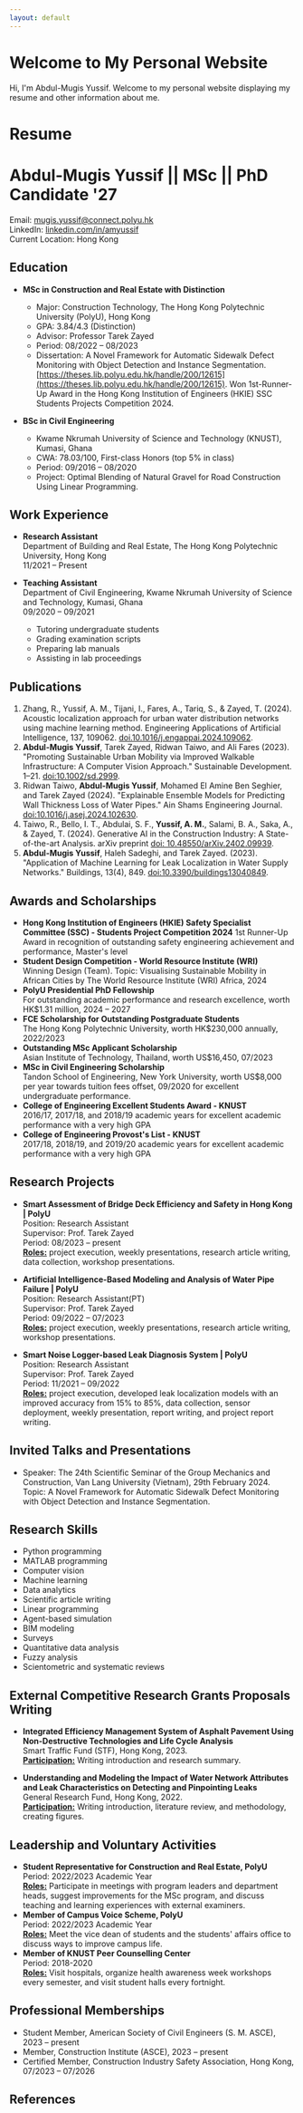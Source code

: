 ```yaml
---
layout: default
---
```


# Welcome to My Personal Website

Hi, I'm Abdul-Mugis Yussif. Welcome to my personal website displaying my resume and other information about me.

# Resume

# Abdul-Mugis Yussif || MSc || PhD Candidate '27

Email: [mugis.yussif@connect.polyu.hk](mailto:mugis.yussif@connect.polyu.hk)  
LinkedIn: [linkedin.com/in/amyussif](https://www.linkedin.com/in/amyussif/)  
Current Location: Hong Kong  

## Education

- **MSc in Construction and Real Estate with Distinction**
  - Major: Construction Technology, The Hong Kong Polytechnic University (PolyU), Hong Kong
  - GPA: 3.84/4.3 (Distinction)
  - Advisor: Professor Tarek Zayed
  - Period: 08/2022 – 08/2023
  - Dissertation: A Novel Framework for Automatic Sidewalk Defect Monitoring with Object Detection and Instance Segmentation. [https://theses.lib.polyu.edu.hk/handle/200/12615](https://theses.lib.polyu.edu.hk/handle/200/12615). Won 1st-Runner-Up Award in the Hong Kong Institution of Engineers (HKIE) SSC Students Projects Competition 2024. 

- **BSc in Civil Engineering**
  - Kwame Nkrumah University of Science and Technology (KNUST), Kumasi, Ghana
  - CWA: 78.03/100, First-class Honors (top 5% in class)
  - Period: 09/2016 – 08/2020
  - Project: Optimal Blending of Natural Gravel for Road Construction Using Linear Programming. 

## Work Experience

- **Research Assistant**  
  Department of Building and Real Estate, The Hong Kong Polytechnic University, Hong Kong  
  11/2021 – Present

- **Teaching Assistant**  
  Department of Civil Engineering, Kwame Nkrumah University of Science and Technology, Kumasi, Ghana  
  09/2020 – 09/2021
  - Tutoring undergraduate students
  - Grading examination scripts
  - Preparing lab manuals
  - Assisting in lab proceedings

## Publications

1. Zhang, R., Yussif, A. M., Tijani, I., Fares, A., Tariq, S., & Zayed, T. (2024). Acoustic localization approach for urban water distribution networks using machine learning method. Engineering Applications of Artificial Intelligence, 137, 109062. [doi.10.1016/j.engappai.2024.109062](https://doi.org/10.1016/j.engappai.2024.109062).  
2. **Abdul-Mugis Yussif**, Tarek Zayed, Ridwan Taiwo, and Ali Fares (2023). "Promoting Sustainable Urban Mobility via Improved Walkable Infrastructure: A Computer Vision Approach." Sustainable Development. 1–21. [doi:10.1002/sd.2999](https://doi.org/10.1002/sd.2999).
3. Ridwan Taiwo, **Abdul-Mugis Yussif**, Mohamed El Amine Ben Seghier, and Tarek Zayed (2024). "Explainable Ensemble Models for Predicting Wall Thickness Loss of Water Pipes." Ain Shams Engineering Journal. [doi:10.1016/j.asej.2024.102630](https://doi.org/10.1016/j.asej.2024.102630).
4. Taiwo, R., Bello, I. T., Abdulai, S. F., **Yussif, A. M.**, Salami, B. A., Saka, A., & Zayed, T. (2024). Generative AI in the Construction Industry: A State-of-the-art Analysis. arXiv preprint [doi: 10.48550/arXiv.2402.09939](https://doi.org/10.48550/arXiv.2402.09939).
5. **Abdul-Mugis Yussif**, Haleh Sadeghi, and Tarek Zayed. (2023). "Application of Machine Learning for Leak Localization in Water Supply Networks." Buildings, 13(4), 849. [doi:10.3390/buildings13040849](https://doi.org/10.3390/buildings13040849).

## Awards and Scholarships

- **Hong Kong Institution of Engineers (HKIE) Safety Specialist Committee (SSC) - Students Project Competition 2024**
    1st Runner-Up Award in recognition of outstanding safety engineering achievement and performance, Master's level
- **Student Design Competition - World Resource Institute (WRI)**  
  Winning Design (Team). Topic: Visualising Sustainable Mobility in African Cities by The World Resource Institute (WRI) Africa, 2024
- **PolyU Presidential PhD Fellowship**  
  For outstanding academic performance and research excellence, worth HK$1.31 million, 2024 – 2027
- **FCE Scholarship for Outstanding Postgraduate Students**  
  The Hong Kong Polytechnic University, worth HK$230,000 annually, 2022/2023
- **Outstanding MSc Applicant Scholarship**  
  Asian Institute of Technology, Thailand, worth US$16,450, 07/2023
- **MSc in Civil Engineering Scholarship**  
  Tandon School of Engineering, New York University, worth US$8,000 per year towards tuition fees offset, 09/2020 for excellent undergraduate performance. 
- **College of Engineering Excellent Students Award - KNUST**  
  2016/17, 2017/18, and 2018/19 academic years for excellent academic performance with a very high GPA
- **College of Engineering Provost's List - KNUST**  
  2017/18, 2018/19, and 2019/20 academic years for excellent academic performance with a very high GPA

## Research Projects

- **Smart Assessment of Bridge Deck Efficiency and Safety in Hong Kong | PolyU**  
  Position: Research Assistant  
  Supervisor: Prof. Tarek Zayed  
  Period: 08/2023 – present  
  <u><strong>Roles:</strong></u> project execution, weekly presentations, research article writing, data collection, workshop presentations.

- **Artificial Intelligence-Based Modeling and Analysis of Water Pipe Failure | PolyU**  
  Position: Research Assistant(PT)  
  Supervisor: Prof. Tarek Zayed  
  Period: 09/2022 – 07/2023  
  <u><strong>Roles:</strong></u> project execution, weekly presentations, research article writing, workshop presentations. 

- **Smart Noise Logger-based Leak Diagnosis System | PolyU**  
  Position: Research Assistant  
  Supervisor: Prof. Tarek Zayed  
  Period: 11/2021 – 09/2022  
  <u><strong>Roles:</strong></u> project execution, developed leak localization models with an improved accuracy from 15% to 85%, data collection, sensor deployment, weekly presentation, report writing, and project report writing. 

## Invited Talks and Presentations

- Speaker: The 24th Scientific Seminar of the Group Mechanics and Construction, Van Lang University (Vietnam), 29th February 2024. Topic: A Novel Framework for Automatic Sidewalk Defect Monitoring with Object Detection and Instance Segmentation.  

## Research Skills

- Python programming
- MATLAB programming
- Computer vision
- Machine learning
- Data analytics
- Scientific article writing
- Linear programming
- Agent-based simulation
- BIM modeling
- Surveys
- Quantitative data analysis
- Fuzzy analysis
- Scientometric and systematic reviews

## External Competitive Research Grants Proposals Writing

- **Integrated Efficiency Management System of Asphalt Pavement Using Non-Destructive Technologies and Life Cycle Analysis**  
  Smart Traffic Fund (STF), Hong Kong, 2023.  
  <u><strong>Participation:</strong></u> Writing introduction and research summary.

- **Understanding and Modeling the Impact of Water Network Attributes and Leak Characteristics on Detecting and Pinpointing Leaks**  
  General Research Fund, Hong Kong, 2022.  
  <u><strong>Participation:</strong></u> Writing introduction, literature review, and methodology, creating figures.

## Leadership and Voluntary Activities

- **Student Representative for Construction and Real Estate, PolyU**  
  Period: 2022/2023 Academic Year  
  <u><strong>Roles:</strong></u> Participate in meetings with program leaders and department heads, suggest improvements for the MSc program, and discuss teaching and learning experiences with external examiners. 
- **Member of Campus Voice Scheme, PolyU**  
  Period: 2022/2023 Academic Year  
  <u><strong>Roles:</strong></u> Meet the vice dean of students and the students' affairs office to discuss ways to improve campus life. 
- **Member of KNUST Peer Counselling Center**  
  Period: 2018-2020  
  <u><strong>Roles:</strong></u> Visit hospitals, organize health awareness week workshops every semester, and visit student halls every fortnight. 

## Professional Memberships

- Student Member, American Society of Civil Engineers (S. M. ASCE), 2023 – present
- Member, Construction Institute (ASCE), 2023 – present
- Certified Member, Construction Industry Safety Association, Hong Kong, 07/2023 – 07/2026

## References

